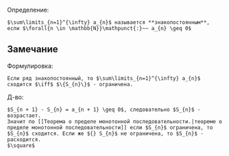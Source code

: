 Определение:
```spoiler-markdown
$\sum\limits_{n=1}^{\infty} a_{n}$ называется **знакопостоянным**, еcли $\forall{n \in \mathbb{N}}\mathpunct{:}~~ a_{n} \geq 0$
```

## Замечание
Формулировка:
```spoiler-markdown
Если ряд знакопостоянный, то $\sum\limits_{n=1}^{\infty} a_{n}$ сходится $\iff$ $\{S_{n}\}$ - ограничена.
```

Д-во:
```spoiler-markdown
$S_{n + 1} - S_{n} = a_{n + 1} \geq 0$, следовательно $S_{n}$ - возрастает. 
Значит по [[Теорема о пределе монотонной последовательности.|теореме о пределе монотонной последовательности]] если $S_{n}$ ограничена, то $S_{n}$ сходится. Если же ${} S_{n}$ не ограничена, то $S_{n}$ - расходится.
$\square$
```
